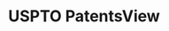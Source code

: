 ---
citation: Attribution should be given to PatentsView for use, distribution, or derivative
  works.
code: https://github.com/CSSIP-AIR/PatentsView-Code-Snippets/
description: PatentsView includes US patent data including raw data and disambugations
  of inventors and assignees, also inventor gender.
documentation: Provided at link
record_creation_timestamp: 12/2/2020 17:20:46
shortname: patentsview
terms_of_use: Creative Commons Attribution 4.0 International License.
timeframe: 1963-1999
title: USPTO PatentsView
location: https://www.patentsview.org/download/
uuid: cf1780b1-e265-4e49-8d1d-83b9cfe0fd9a
---